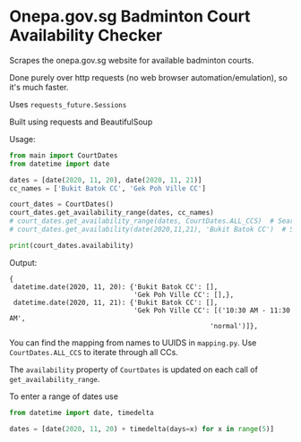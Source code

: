 # Onepa.gov.sg Badminton Court Availability Checker

Scrapes the onepa.gov.sg website for available badminton courts.

Done purely over http requests (no web browser automation/emulation), so it's much faster.

Uses `requests_future.Sessions`

Built using requests and BeautifulSoup

Usage:
```python
from main import CourtDates
from datetime import date

dates = [date(2020, 11, 20), date(2020, 11, 21)]
cc_names = ['Bukit Batok CC', 'Gek Poh Ville CC']

court_dates = CourtDates()
court_dates.get_availability_range(dates, cc_names)
# court_dates.get_availability_range(dates, CourtDates.ALL_CCS)  # Search all CCs for given dates
# court_dates.get_availability(date(2020,11,21), 'Bukit Batok CC')  # Single date and CC search

print(court_dates.availability)
```

Output:
```
{
 datetime.date(2020, 11, 20): {'Bukit Batok CC': [],
                               'Gek Poh Ville CC': [],},
 datetime.date(2020, 11, 21): {'Bukit Batok CC': [],
                               'Gek Poh Ville CC': [('10:30 AM - 11:30 AM',
                                                  'normal')]},
```

You can find the mapping from names to UUIDS in `mapping.py`. Use `CourtDates.ALL_CCS` to iterate through all CCs.

The `availability` property of `CourtDates` is updated on each call of `get_availability_range`.

To enter a range of dates use 
```python
from datetime import date, timedelta

dates = [date(2020, 11, 20) + timedelta(days=x) for x in range(5)]
```